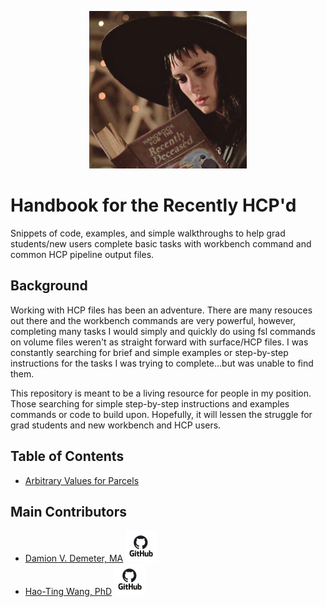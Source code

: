 <p align="center"><img width=50% src="img/handbook.jpg"></p> 

# Handbook for the Recently HCP'd
Snippets of code, examples, and simple walkthroughs to help grad students/new users complete basic tasks with workbench command and common HCP pipeline output files. 

## Background
Working with HCP files has been an adventure. There are many resouces out there and the workbench commands are very powerful, however, completing many tasks I would simply and quickly do using fsl commands on volume files weren't as straight forward with surface/HCP files. I was constantly searching for brief and simple examples or step-by-step instructions for the tasks I was trying to complete...but was unable to find them. 

This repository is meant to be a living resource for people in my position. Those searching for simple step-by-step instructions and examples commands or code to build upon. Hopefully, it will lessen the struggle for grad students and new workbench and HCP users. 


## Table of Contents
- [Arbitrary Values for Parcels](md_files/values_on_parcels.md)   



## Main Contributors
- [Damion V. Demeter, MA](https://www.damiondemeter.com/)  [<img src="img/github_square.jpeg" width="50" height="50">](https://github.com/iamdamion)
- [Hao-Ting Wang, PhD](https://wanghaoting.com/)  [<img src="img/github_square.jpeg" width="50" height="50">](https://github.com/htwangtw)


